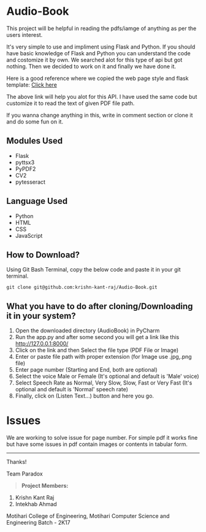 # Audio-Book
This project will be helpful in reading the pdfs/iamge of anything as per the users interest.

It's very simple to use and impliment using Flask and Python. If you should have basic knowledge of Flask and Python you can understand the code and costomize it by own.
We searched alot for this type of api but got nothing. Then we decided to work on it and finally we have done it.


Here is a good reference where we copied the web page style and flask template: [Click here](https://dev.to/siddheshshankar/build-a-text-to-speech-service-with-python-flask-framework-3966)

The above link will help you alot for this API.
I have used the same code but customize it to read the text of given PDF file path.

If you wanna change anything in this, write in comment section or clone it and do some fun on it.

## Modules Used
- Flask
- pyttsx3
- PyPDF2
- CV2
- pytesseract

## Language Used
- Python
- HTML
- CSS
- JavaScript

## How to Download?
Using Git Bash Terminal, copy the below code and paste it in your git terminal.
```
git clone git@github.com:krishn-kant-raj/Audio-Book.git
```

## What you have to do after cloning/Downloading it in your system? 

1. Open the downloaded directory (AudioBook) in PyCharm
2. Run the app.py and after some second you will get a link like this http://127.0.0.1:8000/
3. Click on the link and then Select the file type (PDF File or Image)
4. Enter or paste file path with proper extension (for Image use .jpg,.png file)
4. Enter page number (Starting and End, both are optional)
5. Select the voice Male or Female (It's optional and default is 'Male' voice) 
6. Select Speech Rate as Normal, Very Slow, Slow, Fast or Very Fast (It's optional and default is 'Normal' speech rate)
7. Finally, click on (Listen Text...) button and here you go.

# Issues
We are working to solve issue for page number. For simple pdf it works fine but have some issues in pdf contain images or contents in tabular form.
***
Thanks!

Team Paradox

> **Project Members:**
1. Krishn Kant Raj
2. Intekhab Ahmad

Motihari College of Engineering, Motihari
Computer Science and Engineering
Batch - 2K17
